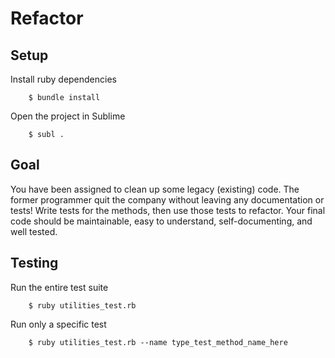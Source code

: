 # Refactor

## Setup

Install ruby dependencies

```
    $ bundle install
```

Open the project in Sublime 

```
    $ subl .
```

## Goal

You have been assigned to clean up some legacy (existing) code. The former programmer quit the company without leaving any documentation or tests! Write tests for the methods, then use those tests to refactor. Your final code should be maintainable, easy to understand, self-documenting, and well tested.


## Testing

Run the entire test suite

```
    $ ruby utilities_test.rb
```

Run only a specific test

```
    $ ruby utilities_test.rb --name type_test_method_name_here
```